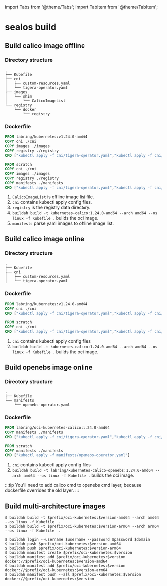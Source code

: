 import Tabs from '@theme/Tabs';
import TabItem from '@theme/TabItem';

# sealos build

## Build calico image offline

### Directory structure

```
.
├── Kubefile
├── cni
│   ├── custom-resources.yaml
│   └── tigera-operator.yaml
├── images
│   └── shim
│       └── CalicoImageList
└── registry
    └── docker
        └── registry
```

### Dockerfile

<Tabs groupId="imageNum">
  <TabItem value="single" label="Single image" default>

```dockerfile
FROM labring/kubernetes:v1.24.0-amd64
COPY cni ./cni
COPY images ./images
COPY registry ./registry
CMD ["kubectl apply -f cni/tigera-operator.yaml","kubectl apply -f cni/custom-resources.yaml"]
```

  </TabItem>
  <TabItem value="multiple" label="Multiple images">

```dockerfile
FROM scratch
COPY cni ./cni
COPY images ./images
COPY registry ./registry
COPY manifests ./manifests
CMD ["kubectl apply -f cni/tigera-operator.yaml","kubectl apply -f cni/custom-resources.yaml"]
```

  </TabItem>
</Tabs>

1. `CalicoImageList` is offline image list file.
2. `cni` contains kubectl apply config files.
3. `registry` is the registry data directory.
4. `buildah build -t kubernetes-calico:1.24.0-amd64 --arch amd64 --os linux -f Kubefile .` builds the oci image.
5. `manifests` parse yaml images to offline image list.

## Build calico image online

### Directory structure

```
.
├── Kubefile
├── cni
│   ├── custom-resources.yaml
│   └── tigera-operator.yaml
```

### Dockerfile

<Tabs groupId="imageNum">
  <TabItem value="single" label="Single image" default>

```dockerfile
FROM labring/kubernetes:v1.24.0-amd64
COPY cni ./cni
CMD ["kubectl apply -f cni/tigera-operator.yaml","kubectl apply -f cni/custom-resources.yaml"]
```

  </TabItem>
  <TabItem value="multiple" label="Multiple images">

```dockerfile
FROM scratch
COPY cni ./cni
CMD ["kubectl apply -f cni/tigera-operator.yaml","kubectl apply -f cni/custom-resources.yaml"]
```

  </TabItem>
</Tabs>

1. `cni` contains kubectl apply config files
2. `buildah build -t kubernetes-calico:1.24.0-amd64 --arch amd64 --os linux -f Kubefile .` builds the oci image.

## Build openebs image online

### Directory structure

```
.
├── Kubefile
└── manifests
    └── openebs-operator.yaml
```

### Dockerfile

<Tabs groupId="imageNum">
  <TabItem value="single" label="Single image" default>

```dockerfile
FROM labring/oci-kubernetes-calico:1.24.0-amd64
COPY manifests ./manifests
CMD ["kubectl apply -f cni/tigera-operator.yaml","kubectl apply -f cni/custom-resources.yaml","kubectl apply -f manifests/openebs-operator.yaml"]
```

  </TabItem>
  <TabItem value="multiple" label="Multiple images">

```dockerfile
FROM scratch
COPY manifests ./manifests
CMD ["kubectl apply -f manifests/openebs-operator.yaml"]
```

  </TabItem>
</Tabs>

1. `cni` contains kubectl apply config files
2. `buildah build -t labring/kubernetes-calico-openebs:1.24.0-amd64 --arch amd64 --os linux -f Kubefile .` builds the oci image.

:::tip
You'll need to add calico cmd to openebs cmd layer, because dockerfile overrides the old layer.
:::

## Build multi-architecture images

```shell
$ buildah build -t $prefix/oci-kubernetes:$version-amd64 --arch amd64 --os linux -f Kubefile  .
$ buildah build -t $prefix/oci-kubernetes:$version-arm64 --arch arm64 --os linux -f Kubefile  .

$ buildah login --username $username --password $password $domain
$ buildah push $prefix/oci-kubernetes:$version-amd64
$ buildah push $prefix/oci-kubernetes:$version-arm64
$ buildah manifest create $prefix/oci-kubernetes:$version
$ buildah manifest add $prefix/oci-kubernetes:$version docker://$prefix/oci-kubernetes:$version-amd64
$ buildah manifest add $prefix/oci-kubernetes:$version docker://$prefix/oci-kubernetes:$version-arm64
$ buildah manifest push --all $prefix/oci-kubernetes:$version docker://$prefix/oci-kubernetes:$version
```

